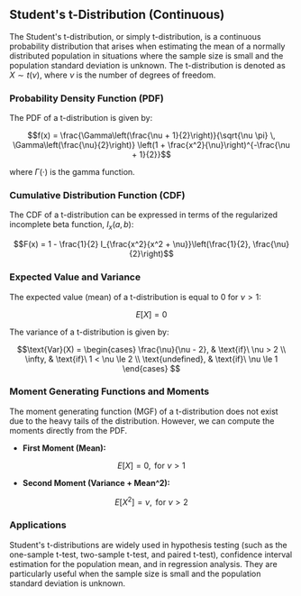 ## Student's t-Distribution (Continuous)

The Student's t-distribution, or simply t-distribution, is a continuous probability distribution that arises when estimating the mean of a normally distributed population in situations where the sample size is small and the population standard deviation is unknown. The t-distribution is denoted as $X \sim t(\nu)$, where $\nu$ is the number of degrees of freedom.

### Probability Density Function (PDF)

The PDF of a t-distribution is given by:

$$f(x) = \frac{\Gamma\left(\frac{\nu + 1}{2}\right)}{\sqrt{\nu \pi} \, \Gamma\left(\frac{\nu}{2}\right)} \left(1 + \frac{x^2}{\nu}\right)^{-\frac{\nu + 1}{2}}$$

where $\Gamma(\cdot)$ is the gamma function.

### Cumulative Distribution Function (CDF)

The CDF of a t-distribution can be expressed in terms of the regularized incomplete beta function, $I_x(a, b)$:

$$F(x) = 1 - \frac{1}{2} I_{\frac{x^2}{x^2 + \nu}}\left(\frac{1}{2}, \frac{\nu}{2}\right)$$

### Expected Value and Variance

The expected value (mean) of a t-distribution is equal to 0 for $\nu > 1$:

$$E[X] = 0$$

The variance of a t-distribution is given by:

$$\text{Var}(X) = \begin{cases}
  \frac{\nu}{\nu - 2}, & \text{if}\ \nu > 2 \\
  \infty, & \text{if}\ 1 < \nu \le 2 \\
  \text{undefined}, & \text{if}\ \nu \le 1
\end{cases}
$$

### Moment Generating Functions and Moments

The moment generating function (MGF) of a t-distribution does not exist due to the heavy tails of the distribution. However, we can compute the moments directly from the PDF.

* **First Moment (Mean):**

$$E[X] = 0, \text{ for } \nu > 1$$

* **Second Moment (Variance + Mean^2):**

$$E[X^2] = \nu, \text{ for } \nu > 2$$

### Applications

Student's t-distributions are widely used in hypothesis testing (such as the one-sample t-test, two-sample t-test, and paired t-test), confidence interval estimation for the population mean, and in regression analysis. They are particularly useful when the sample size is small and the population standard deviation is unknown.

